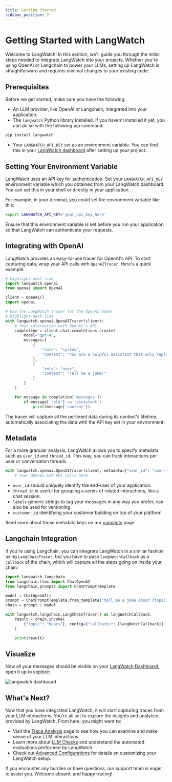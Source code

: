 ```yaml
---
title: Getting Started
sidebar_position: 2
---
```


# Getting Started with LangWatch

Welcome to LangWatch! In this section, we'll guide you through the initial steps needed to integrate LangWatch into your projects. Whether you're using OpenAI or Langchain to power your LLMs, setting up LangWatch is straightforward and requires minimal changes to your existing code.

## Prerequisites

Before we get started, make sure you have the following:

- An LLM provider, like OpenAI or Langchain, integrated into your application.
- The `langwatch` Python library installed. If you haven't installed it yet, you can do so with the following pip command:

```sh
pip install langwatch
```

- Your `LANGWATCH_API_KEY` set as an environment variable. You can find this in your [LangWatch dashboard](https://app.langwatch.ai) after setting up your project.

## Setting Your Environment Variable

LangWatch uses an API key for authentication. Set your `LANGWATCH_API_KEY` environment variable which you obtained from your LangWatch dashboard. You can set this in your shell or directly in your application.

For example, in your terminal, you could set the environment variable like this:

```sh
export LANGWATCH_API_KEY='your_api_key_here'
```

Ensure that this environment variable is set before you run your application so that LangWatch can authenticate your requests.

## Integrating with OpenAI

LangWatch provides an easy-to-use tracer for OpenAI's API. To start capturing data, wrap your API calls with `OpenAITracer`. Here's a quick example:

```python
# highlight-next-line
import langwatch.openai
from openai import OpenAI

client = OpenAI()
import openai

# Use the LangWatch tracer for the OpenAI model
# highlight-next-line
with langwatch.openai.OpenAITracer(client):
    # Your interaction with OpenAI's API
    completion = client.chat.completions.create(
        model="gpt-4",
        messages=[
            {
                "role": "system",
                "content": "You are a helpful assistant that only reply in short tweet-like responses, using lots of emojis.",
            },
            {
                "role": "user",
                "content": "Tell me a joke!"
            }
        ]
    )

    for message in completion['messages']:
        if message['role'] == 'assistant':
            print(message['content'])
```

The tracer will capture all the pertinent data during its context's lifetime, automatically associating the data with the API key set in your environment.

## Metadata

For a more granular analysis, LangWatch allows you to specify metadata such as `user_id` and `thread_id`. This way, you can track interactions per user or conversation threads.

```python
with langwatch.openai.OpenAITracer(client, metadata={"user_id": "user-123", "thread_id": "thread-456"}):
    # Your OpenAI LLM API calls here
```

- `user_id` should uniquely identify the end-user of your application.
- `thread_id` is useful for grouping a series of related interactions, like a chat session.
- `labels` generic strings to tag your messages in any way you prefer, can also be used for versioning.
- `customer_id` identifying your customer building on top of your platform

Read more about those metadata keys on our [concepts](./concepts) page.

## Langchain Integration

If you're using Langchain, you can integrate LangWatch in a similar fashion using `LangChainTracer`, but you have to pass `langWatchCallback` as a `callback` of the chain, which will capture all the steps going on inside your chain:

```python
import langwatch.langchain
from langchain.llms import ChatOpenAI
from langchain.prompts import ChatPromptTemplate

model = ChatOpenAI()
prompt = ChatPromptTemplate.from_template("tell me a joke about {topic}")
chain = prompt | model

with langwatch.langchain.LangChainTracer() as langWatchCallback:
    result = chain.invoke(
        {"topic": "bears"}, config={"callbacks": [langWatchCallback]}
    )

    print(result)
```

## Visualize

Now all your messages should be visible on your [LangWatch Dashboard](https://app.langwatch.ai), open it up to explore:

![langwatch dashboard](@site/static/img/screenshot-messages.png)

## What's Next?

Now that you have integrated LangWatch, it will start capturing traces from your LLM interactions. You're all set to explore the insights and analytics provided by LangWatch. From here, you might want to:

- Visit the [Trace Analysis](#) page to see how you can examine and make sense of your LLM interactions.
- Learn more about [LLM Checks](#) and understand the automated evaluations performed by LangWatch.
- Check out [Advanced Configurations](#) for details on customizing your LangWatch setup.

If you encounter any hurdles or have questions, our support team is eager to assist you. Welcome aboard, and happy tracing!
